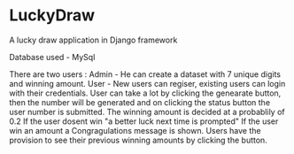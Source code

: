 # LuckyDraw
A lucky draw application in Django framework

Database used - MySql


There are two users :
Admin - He can create a dataset with 7 unique digits and winning amount.
User - New users can regiser, existing users can login with their credentials.
       User can take a lot by clicking the genearate button, then the number will be generated and on clicking the status button 
       the user number is submitted.
       The winning amount is decided at a probablily of 0.2
       If the user dosent win "a better luck next time is prompted"
       If the user win an amount a Congragulations message is shown.
       Users have the provision to see their previous winning amounts by clicking the button.
